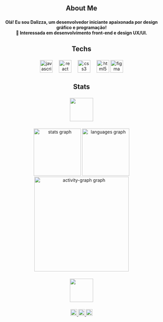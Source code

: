 <h2 align="center">About Me</h2>

###

<h4 align="center">Olá! Eu sou Dalizza, um desenvolvedor iniciante apaixonada por design gráfico e programação! <br/>🚀 Interessada em desenvolvimento front-end e design UX/UI.</h4>

###

<h2 align="center">Techs</h2>

###

<div align="center">
  <img src="https://cdn3d.iconscout.com/3d/free/thumb/free-javascript-3d-icon-download-in-png-blend-fbx-gltf-file-formats--logo-language-programming-pack-logos-icons-5453022.png?f=webp" height="40" alt="javascript logo"  />
  <img width="12" />
  <img src="https://cdn.jsdelivr.net/gh/devicons/devicon/icons/react/react-original.svg" height="40" alt="react logo"  />
  <img width="12" />
  <img src="https://cdn.jsdelivr.net/gh/devicons/devicon/icons/css3/css3-original.svg" height="40" alt="css3 logo"  />
  <img width="12" />
  <img src="https://cdn.jsdelivr.net/gh/devicons/devicon/icons/html5/html5-original.svg" height="40" alt="html5 logo"  />
  <img src="https://static.vecteezy.com/system/resources/previews/032/050/117/non_2x/3d-figma-icon-free-png.png" height="40" alt="figma logo"  />
  
</div>

###

<h2 align="center">Stats</h2>

###

<div align="center">
  <img height="74" src="https://media.tenor.com/7tufRKOZmaQAAAAi/kubbi-chiptune.gif"  />
</div>

###

<div align="center">
  <img src="https://github-readme-stats.vercel.app/api?username=dalizza&hide_title=false&hide_rank=false&show_icons=true&include_all_commits=true&count_private=true&disable_animations=false&theme=synthwave&locale=en&hide_border=false&order=1" height="150" alt="stats graph"  />
  <img src="https://github-readme-stats.vercel.app/api/top-langs?username=dalizza&locale=en&hide_title=false&layout=compact&card_width=320&langs_count=5&theme=synthwave&hide_border=false&order=2" height="150" alt="languages graph"  />
  <img src="https://github-readme-activity-graph.vercel.app/graph?username=dalizza&radius=16&theme=material-palenight&area=true&order=5" height="300" alt="activity-graph graph"  />
</div>

###

<div align="center">
  <img height="74" src="https://media.tenor.com/7tufRKOZmaQAAAAi/kubbi-chiptune.gif"  />
</div>

###

<div align="center">
  <a href="https://www.linkedin.com/in/cosmodalizza/" target="_blank">
    <img src="https://img.shields.io/static/v1?message=LinkedIn&logo=linkedin&label=&color=0077B5&logoColor=white&labelColor=&style=for-the-badge" height="21" alt="linkedin logo"  />
  </a>
  <a href="mypkaydalizza" target="_blank">
    <img src="https://img.shields.io/static/v1?message=Discord&logo=discord&label=&color=7289DA&logoColor=white&labelColor=&style=for-the-badge" height="21" alt="discord logo"  />
  </a>
  <a href="https://www.instagram.com/leodalizzart/" target="_blank">
    <img src="https://img.shields.io/static/v1?message=Instagram&logo=instagram&label=&color=E4405F&logoColor=white&labelColor=&style=for-the-badge" height="21" alt="instagram logo"  />
  </a>
</div>

###
